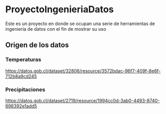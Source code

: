 # ProyectoIngenieriaDatos
Este es un proyecto en donde se ocupan una serie de herramientas de ingeniería de datos con el fin de mostrar su uso

## Origen de los datos
### Temperaturas
https://datos.gob.cl/dataset/32806/resource/3572bdac-96f7-409f-8e6f-712b8a9cd245

### Precipitaciones
https://datos.gob.cl/dataset/2719/resource/1994cc0d-3ab0-4493-8740-698392e1add5
